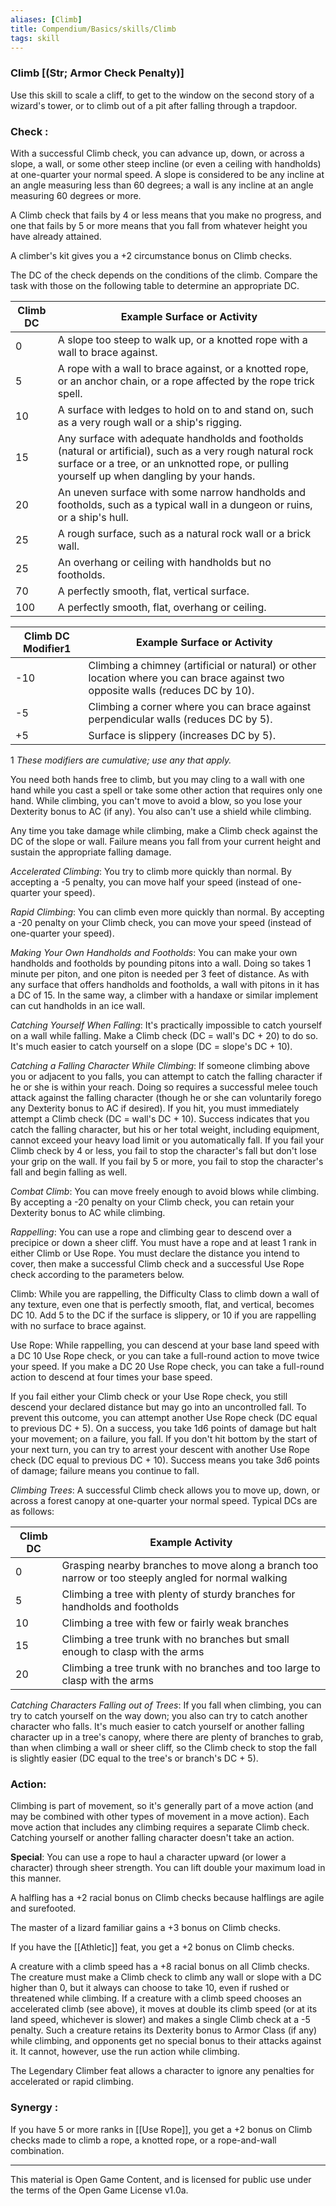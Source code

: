 ```yaml
---
aliases: [Climb]
title: Compendium/Basics/skills/Climb
tags: skill
---
```

### Climb [(Str; Armor Check Penalty)]
Use this skill to scale a cliff, to get to the window on the second story of a wizard's tower, or to climb out of a pit after falling through a trapdoor.

### Check : 
With a successful Climb check, you can advance up, down, or across a slope, a wall, or some other steep incline (or even a ceiling with handholds) at one-quarter your normal speed. A slope is considered to be any incline at an angle measuring less than 60 degrees; a wall is any incline at an angle measuring 60 degrees or more.

A Climb check that fails by 4 or less means that you make no progress, and one that fails by 5 or more means that you fall from whatever height you have already attained.

A climber's kit gives you a +2 circumstance bonus on Climb checks.

The DC of the check depends on the conditions of the climb. Compare the task with those on the following table to determine an appropriate DC.

|Climb DC|Example Surface or Activity|
|---|---|
|0|A slope too steep to walk up, or a knotted rope with a wall to brace against.|
|5|A rope with a wall to brace against, or a knotted rope, or an anchor chain, or a rope affected by the rope trick spell.|
|10|A surface with ledges to hold on to and stand on, such as a very rough wall or a ship's rigging.|
|15|Any surface with adequate handholds and footholds (natural or artificial), such as a very rough natural rock surface or a tree, or an unknotted rope, or pulling yourself up when dangling by your hands.|
|20|An uneven surface with some narrow handholds and footholds, such as a typical wall in a dungeon or ruins, or a ship's hull.|
|25|A rough surface, such as a natural rock wall or a brick wall.|
|25|An overhang or ceiling with handholds but no footholds.|
|70|A perfectly smooth, flat, vertical surface.|
|100|A perfectly smooth, flat, overhang or ceiling.|

|Climb DC Modifier1|Example Surface or Activity|
|---|---|
|-10|Climbing a chimney (artificial or natural) or other location where you can brace against two opposite walls (reduces DC by 10).|
|-5|Climbing a corner where you can brace against perpendicular walls (reduces DC by 5).|
|+5|Surface is slippery (increases DC by 5).|
1 _These modifiers are cumulative; use any that apply._

You need both hands free to climb, but you may cling to a wall with one hand while you cast a spell or take some other action that requires only one hand. While climbing, you can't move to avoid a blow, so you lose your Dexterity bonus to AC (if any). You also can't use a shield while climbing.

Any time you take damage while climbing, make a Climb check against the DC of the slope or wall. Failure means you fall from your current height and sustain the appropriate falling damage.

_Accelerated Climbing_: You try to climb more quickly than normal. By accepting a -5 penalty, you can move half your speed (instead of one-quarter your speed).

_Rapid Climbing_: You can climb even more quickly than normal. By accepting a -20 penalty on your Climb check, you can move your speed (instead of one-quarter your speed).

_Making Your Own Handholds and Footholds_: You can make your own handholds and footholds by pounding pitons into a wall. Doing so takes 1 minute per piton, and one piton is needed per 3 feet of distance. As with any surface that offers handholds and footholds, a wall with pitons in it has a DC of 15. In the same way, a climber with a handaxe or similar implement can cut handholds in an ice wall.

_Catching Yourself When Falling_: It's practically impossible to catch yourself on a wall while falling. Make a Climb check (DC = wall's DC + 20) to do so. It's much easier to catch yourself on a slope (DC = slope's DC + 10).

_Catching a Falling Character While Climbing_: If someone climbing above you or adjacent to you falls, you can attempt to catch the falling character if he or she is within your reach. Doing so requires a successful melee touch attack against the falling character (though he or she can voluntarily forego any Dexterity bonus to AC if desired). If you hit, you must immediately attempt a Climb check (DC = wall's DC + 10). Success indicates that you catch the falling character, but his or her total weight, including equipment, cannot exceed your heavy load limit or you automatically fall. If you fail your Climb check by 4 or less, you fail to stop the character's fall but don't lose your grip on the wall. If you fail by 5 or more, you fail to stop the character's fall and begin falling as well.

_Combat Climb_: You can move freely enough to avoid blows while climbing. By accepting a -20 penalty on your Climb check, you can retain your Dexterity bonus to AC while climbing.

_Rappelling_: You can use a rope and climbing gear to descend over a precipice or down a sheer cliff. You must have a rope and at least 1 rank in either Climb or Use Rope. You must declare the distance you intend to cover, then make a successful Climb check and a successful Use Rope check according to the parameters below.

Climb: While you are rappelling, the Difficulty Class to climb down a wall of any texture, even one that is perfectly smooth, flat, and vertical, becomes DC 10. Add 5 to the DC if the surface is slippery, or 10 if you are rappelling with no surface to brace against.

Use Rope: While rappelling, you can descend at your base land speed with a DC 10 Use Rope check, or you can take a full-round action to move twice your speed. If you make a DC 20 Use Rope check, you can take a full-round action to descend at four times your base speed.

If you fail either your Climb check or your Use Rope check, you still descend your declared distance but may go into an uncontrolled fall. To prevent this outcome, you can attempt another Use Rope check (DC equal to previous DC + 5). On a success, you take 1d6 points of damage but halt your movement; on a failure, you fall. If you don't hit bottom by the start of your next turn, you can try to arrest your descent with another Use Rope check (DC equal to previous DC + 10). Success means you take 3d6 points of damage; failure means you continue to fall.

_Climbing Trees_: A successful Climb check allows you to move up, down, or across a forest canopy at one-quarter your normal speed. Typical DCs are as follows:

|Climb DC|Example Activity|
|---|---|
|0|Grasping nearby branches to move along a branch too narrow or too steeply angled for normal walking|
|5|Climbing a tree with plenty of sturdy branches for handholds and footholds|
|10|Climbing a tree with few or fairly weak branches|
|15|Climbing a tree trunk with no branches but small enough to clasp with the arms|
|20|Climbing a tree trunk with no branches and too large to clasp with the arms|

_Catching Characters Falling out of Trees_: If you fall when climbing, you can try to catch yourself on the way down; you also can try to catch another character who falls. It's much easier to catch yourself or another falling character up in a tree's canopy, where there are plenty of branches to grab, than when climbing a wall or sheer cliff, so the Climb check to stop the fall is slightly easier (DC equal to the tree's or branch's DC + 5).

### Action: 
Climbing is part of movement, so it's generally part of a move action (and may be combined with other types of movement in a move action). Each move action that includes any climbing requires a separate Climb check. Catching yourself or another falling character doesn't take an action.

**Special**: You can use a rope to haul a character upward (or lower a character) through sheer strength. You can lift double your maximum load in this manner.

A halfling has a +2 racial bonus on Climb checks because halflings are agile and surefooted.

The master of a lizard familiar gains a +3 bonus on Climb checks.

If you have the [[Athletic]] feat, you get a +2 bonus on Climb checks.

A creature with a climb speed has a +8 racial bonus on all Climb checks. The creature must make a Climb check to climb any wall or slope with a DC higher than 0, but it always can choose to take 10, even if rushed or threatened while climbing. If a creature with a climb speed chooses an accelerated climb (see above), it moves at double its climb speed (or at its land speed, whichever is slower) and makes a single Climb check at a -5 penalty. Such a creature retains its Dexterity bonus to Armor Class (if any) while climbing, and opponents get no special bonus to their attacks against it. It cannot, however, use the run action while climbing.

The Legendary Climber feat allows a character to ignore any penalties for accelerated or rapid climbing.

### Synergy : 
If you have 5 or more ranks in [[Use Rope]], you get a +2 bonus on Climb checks made to climb a rope, a knotted rope, or a rope-and-wall combination.

---

This material is Open Game Content, and is licensed for public use under
the terms of the Open Game License v1.0a.
